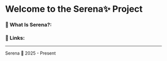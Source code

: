 # Welcome to the Serena✨ Project

### 🎀 What Is Serena?:


### 🔗 Links:

---
Serena 💖 2025 - Present
